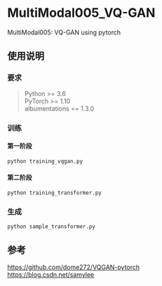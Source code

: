 # MultiModal005_VQ-GAN
MultiModal005: VQ-GAN using pytorch

## 使用说明
### 要求
> Python >= 3.6 \
> PyTorch >= 1.10 \
> albumentations == 1.3.0 
### 训练
#### 第一阶段
```shell script
python training_vqgan.py  
```
#### 第二阶段
```shell script
python training_transformer.py  
```
### 生成
```shell script
python sample_transformer.py  
```
## 参考  
https://github.com/dome272/VQGAN-pytorch  
https://blog.csdn.net/samylee  
